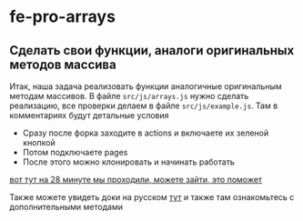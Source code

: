 # fe-pro-arrays

## Сделать свои функции, аналоги оригинальных методов массива

Итак, наша задача реализовать функции аналогичные оригинальным методам массивов. В файле ```src/js/arrays.js``` нужно сделать реализацию, все проверки делаем в файле ```src/js/example.js```. Там в комментариях будут детальные условия
- Сразу после форка заходите в actions и включаете их зеленой кнопкой
- Потом подключаете pages
- После этого можно клонировать и начинать работать


[вот тут на 28 минуте мы проходили, можете зайти, это поможет](https://www.youtube.com/watch?time_continue=1937&v=HwKTao6Gf9A&feature=emb_logo)


Также можете увидеть доки на русском [тут](https://learn.javascript.ru/array-methods) и также там ознакомьтесь с дополнительными методами
